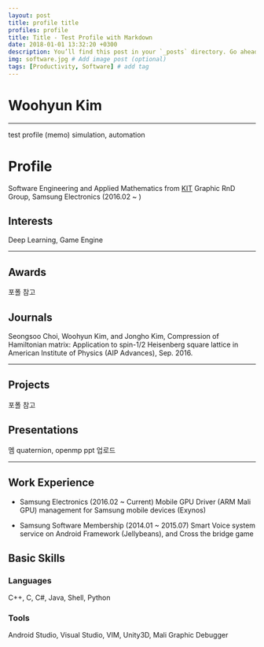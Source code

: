 ```yaml
---
layout: post
title: profile title
profiles: profile
title: Title - Test Profile with Markdown
date: 2018-01-01 13:32:20 +0300
description: You’ll find this post in your `_posts` directory. Go ahead and edit it and re-build the site to see your changes. # Add post description (optional)
img: software.jpg # Add image post (optional)
tags: [Productivity, Software] # add tag
---
```


# Woohyun Kim
---------------------------
test profile
(memo) simulation, automation


# Profile
Software Engineering and Applied Mathematics from [KIT](http://kumoh.ac.kr)
Graphic RnD Group, Samsung Electronics (2016.02 ~ )

## Interests
Deep Learning, Game Engine

---------------------------

## Awards
포폴 참고

## Journals
Seongsoo Choi, Woohyun Kim, and Jongho Kim, Compression of Hamiltonian matrix: Application to spin-1/2 Heisenberg square
lattice in American Institute of Physics (AIP Advances), Sep. 2016.

---------------------------

## Projects
포폴 참고

## Presentations
멤 quaternion, openmp ppt 업로드

---------------------------

## Work Experience
* Samsung Electronics (2016.02 ~ Current)
Mobile GPU Driver (ARM Mali GPU) management for Samsung mobile devices (Exynos)

* Samsung Software Membership (2014.01 ~ 2015.07)
Smart Voice system service on Android Framework (Jellybeans), and Cross the bridge game

## Basic Skills
### Languages
C++, C, C#, Java, Shell, Python

### Tools
Android Studio, Visual Studio, VIM, 
Unity3D, Mali Graphic Debugger